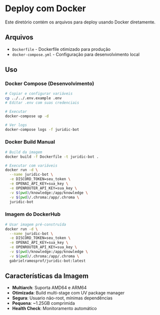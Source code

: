 # Deploy com Docker

Este diretório contém os arquivos para deploy usando Docker diretamente.

## Arquivos

- `Dockerfile` - Dockerfile otimizado para produção
- `docker-compose.yml` - Configuração para desenvolvimento local

## Uso

### Docker Compose (Desenvolvimento)

```bash
# Copiar e configurar variáveis
cp ../../.env.example .env
# Editar .env com suas credenciais

# Executar
docker-compose up -d

# Ver logs
docker-compose logs -f juridic-bot
```

### Docker Build Manual

```bash
# Build da imagem
docker build -f Dockerfile -t juridic-bot .

# Executar com variáveis
docker run -d \
  --name juridic-bot \
  -e DISCORD_TOKEN=seu_token \
  -e OPENAI_API_KEY=sua_key \
  -e OPENROUTER_API_KEY=sua_key \
  -v $(pwd)/knowledge:/app/knowledge \
  -v $(pwd)/.chroma:/app/.chroma \
  juridic-bot
```

### Imagem do DockerHub

```bash
# Usar imagem pré-construída
docker run -d \
  --name juridic-bot \
  -e DISCORD_TOKEN=seu_token \
  -e OPENAI_API_KEY=sua_key \
  -e OPENROUTER_API_KEY=sua_key \
  -v $(pwd)/knowledge:/app/knowledge \
  -v $(pwd)/.chroma:/app/.chroma \
  gabrielramosprof/juridic-bot:latest
```

## Características da Imagem

- **Multiarch**: Suporta AMD64 e ARM64
- **Otimizada**: Build multi-stage com UV package manager
- **Segura**: Usuario não-root, mínimas dependências
- **Pequena**: ~1.25GB comprimida
- **Health Check**: Monitoramento automático